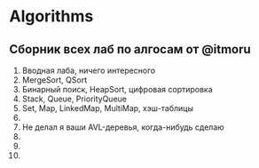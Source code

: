 # Algorithms
## Сборник всех лаб по алгосам от @itmoru
1. Вводная лаба, ничего интересного
2. MergeSort, QSort
3. Бинарный поиск, HeapSort, цифровая сортировка
4. Stack, Queue, PriorityQueue
5. Set, Map, LinkedMap, MultiMap, хэш-таблицы
6.
7. Не делал я ваши AVL-деревья, когда-нибудь сделаю
8.
9.
10.
